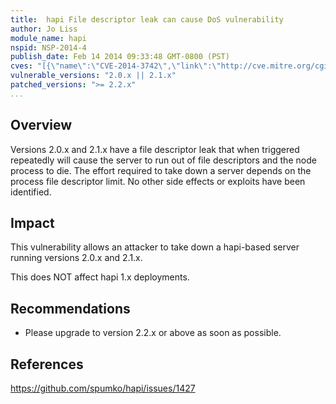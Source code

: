 ```yaml
---
title:  hapi File descriptor leak can cause DoS vulnerability
author: Jo Liss
module_name: hapi
nspid: NSP-2014-4
publish_date: Feb 14 2014 09:33:48 GMT-0800 (PST) 
cves: "[{\"name\":\"CVE-2014-3742\",\"link\":\"http://cve.mitre.org/cgi-bin/cvename.cgi?name=CVE-2014-3742\"}]"
vulnerable_versions: "2.0.x || 2.1.x"
patched_versions: ">= 2.2.x"
...
```


## Overview

Versions 2.0.x and 2.1.x have a file descriptor leak that when triggered repeatedly will cause the server to run out of file descriptors and the node process to die. The effort required to take down a server depends on the process file descriptor limit. No other side effects or exploits have been identified. 

## Impact

This vulnerability allows an attacker to take down a hapi-based server running versions 2.0.x and 2.1.x.

This does NOT affect hapi 1.x deployments.

## Recommendations

- Please upgrade to version 2.2.x or above as soon as possible.

## References

https://github.com/spumko/hapi/issues/1427
